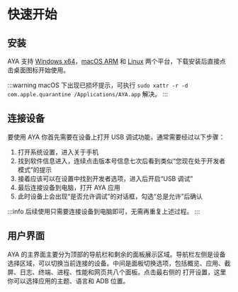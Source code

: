 # 快速开始

## 安装

AYA 支持 [Windows x64](https://release.liriliri.io/AYA-0.4.0-win-x64.exe)，[macOS ARM](https://release.liriliri.io/AYA-0.4.0-mac-arm64.dmg) 和 [Linux](https://release.liriliri.io/AYA-0.4.0-linux-x86_64.AppImage) 两个平台，下载安装后直接点击桌面图标开始使用。

:::warning macOS 下出现已损坏提示，可执行 `sudo xattr -r -d com.apple.quarantine /Applications/AYA.app` 解决。
:::

## 连接设备

要使用 AYA 你首先需要在设备上打开 USB 调试功能，通常需要经过以下步骤： 

1. 打开系统设置，进入关于手机
1. 找到软件信息进入，连续点击版本号信息七次后看到类似“您现在处于开发者模式”的提示
1. 接着应该可以在设置中找到开发者选项，进入后开启“USB 调试”
1. 最后连接设备到电脑，打开 AYA 应用
1. 此时设备上会出现“是否允许调试”的对话框，勾选“总是允许”后确认

:::info 后续使用只需要连接设备到电脑即可，无需再重复上述过程。
:::

## 用户界面

AYA 的主界面主要分为顶部的导航栏和剩余的面板展示区域。导航栏左侧是设备选择区域，可以切换当前连接的设备。中间是面板切换选项，包括概览、应用、截屏、日志、终端、进程、性能和网页共八个面板。点击最右侧的 <Icon name="setting"/> 打开设置，这里你可以选择应用的主题、语言和 ADB 位置。
